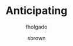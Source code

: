 ---
layout: post
title: "Anticipating"
issue: 11
volume: 1
author:
  - fholgado
  - sbrown
image: "https://gallery.mailchimp.com/7e093c5cf4/images/kb_newsletter_v3.png"
link: "http://us5.campaign-archive1.com/?awesome=no&u=7e093c5cf4&id=41dcb1c291"
---